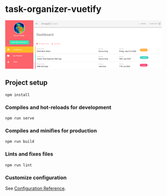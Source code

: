 # task-organizer-vuetify

<img src="https://raw.githubusercontent.com/dkerdker/Task-Organizer-VueJSFirebase/master/src/assets/screenshot1.png" width="600" alt="project screenshot" />

## Project setup
```
npm install
```

### Compiles and hot-reloads for development
```
npm run serve
```

### Compiles and minifies for production
```
npm run build
```

### Lints and fixes files
```
npm run lint
```

### Customize configuration
See [Configuration Reference](https://cli.vuejs.org/config/).
